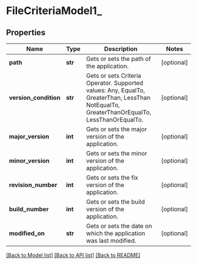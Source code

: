 # FileCriteriaModel1_

## Properties
Name | Type | Description | Notes
------------ | ------------- | ------------- | -------------
**path** | **str** | Gets or sets the path of the application. | [optional] 
**version_condition** | **str** | Gets or sets Criteria Operator. Supported values: Any, EqualTo, GreaterThan, LessThan  NotEqualTo, GreaterThanOrEqualTo, LessThanOrEqualTo. | [optional] 
**major_version** | **int** | Gets or sets the major version of the application. | [optional] 
**minor_version** | **int** | Gets or sets the minor version of the application. | [optional] 
**revision_number** | **int** | Gets or sets the fix version of the application. | [optional] 
**build_number** | **int** | Gets or sets the build version of the application. | [optional] 
**modified_on** | **str** | Gets or sets the date on which the application was last modified. | [optional] 

[[Back to Model list]](../README.md#documentation-for-models) [[Back to API list]](../README.md#documentation-for-api-endpoints) [[Back to README]](../README.md)


